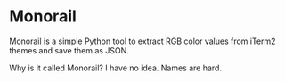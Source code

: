 # Monorail

Monorail is a simple Python tool to extract RGB color values from iTerm2 themes and save them as JSON.

Why is it called Monorail? I have no idea. Names are hard.

